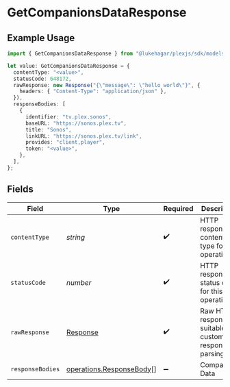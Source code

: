 # GetCompanionsDataResponse

## Example Usage

```typescript
import { GetCompanionsDataResponse } from "@lukehagar/plexjs/sdk/models/operations";

let value: GetCompanionsDataResponse = {
  contentType: "<value>",
  statusCode: 648172,
  rawResponse: new Response("{\"message\": \"hello world\"}", {
    headers: { "Content-Type": "application/json" },
  }),
  responseBodies: [
    {
      identifier: "tv.plex.sonos",
      baseURL: "https://sonos.plex.tv",
      title: "Sonos",
      linkURL: "https://sonos.plex.tv/link",
      provides: "client,player",
      token: "<value>",
    },
  ],
};
```

## Fields

| Field                                                                       | Type                                                                        | Required                                                                    | Description                                                                 |
| --------------------------------------------------------------------------- | --------------------------------------------------------------------------- | --------------------------------------------------------------------------- | --------------------------------------------------------------------------- |
| `contentType`                                                               | *string*                                                                    | :heavy_check_mark:                                                          | HTTP response content type for this operation                               |
| `statusCode`                                                                | *number*                                                                    | :heavy_check_mark:                                                          | HTTP response status code for this operation                                |
| `rawResponse`                                                               | [Response](https://developer.mozilla.org/en-US/docs/Web/API/Response)       | :heavy_check_mark:                                                          | Raw HTTP response; suitable for custom response parsing                     |
| `responseBodies`                                                            | [operations.ResponseBody](../../../sdk/models/operations/responsebody.md)[] | :heavy_minus_sign:                                                          | Companions Data                                                             |